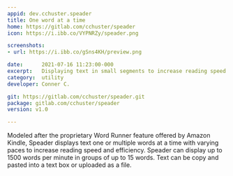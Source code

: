 ```yaml
---
appid: dev.cchuster.speader
title: One word at a time
home: https://gitlab.com/cchuster/speader
icon: https://i.ibb.co/VYPNRZy/speader.png

screenshots:
- url: https://i.ibb.co/gSns4KH/preview.png

date:      2021-07-16 11:23:00-000
excerpt:   Displaying text in small segments to increase reading speed and efficiency.
category:  utility
developer: Conner C.

git: https://gitlab.com/cchuster/speader.git
package: gitlab.com/cchuster/speader
version: v1.0

---
```


Modeled after the proprietary Word Runner feature offered by Amazon Kindle, Speader displays text one or multiple words at a time with varying paces to increase reading speed and efficiency. Speader can display up to 1500 words per minute in groups of up to 15 words. Text can be copy and pasted into a text box or uploaded as a file.

